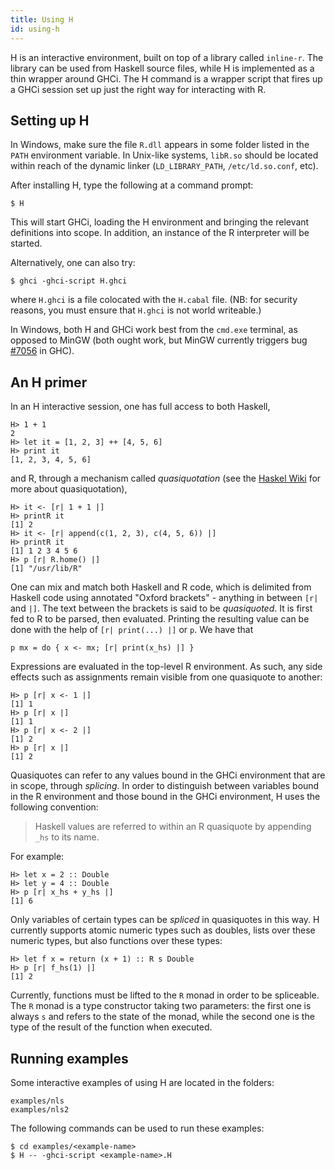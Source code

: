 ```yaml
---
title: Using H
id: using-h
---
```


H is an interactive environment, built on top of a library called
`inline-r`. The library can be used from Haskell source files, while
H is implemented as a thin wrapper around GHCi. The H command is
a wrapper script that fires up a GHCi session set up just the right
way for interacting with R.

Setting up H
------------

In Windows, make sure the file `R.dll` appears in some folder listed
in the `PATH` environment variable. In Unix-like systems, `libR.so`
should be located within reach of the dynamic linker
(`LD_LIBRARY_PATH`, `/etc/ld.so.conf`, etc).

After installing H, type the following at a command prompt:

    $ H

This will start GHCi, loading the H environment and bringing the
relevant definitions into scope. In addition, an instance of the
R interpreter will be started.

Alternatively, one can also try:

    $ ghci -ghci-script H.ghci

where `H.ghci` is a file colocated with the `H.cabal` file. (NB: for
security reasons, you must ensure that `H.ghci` is not world
writeable.)

In Windows, both H and GHCi work best from the `cmd.exe` terminal, as
opposed to MinGW (both ought work, but MinGW currently triggers bug
[#7056](https://ghc.haskell.org/trac/ghc/ticket/7056) in GHC).

An H primer
-----------

In an H interactive session, one has full access to both Haskell,

    H> 1 + 1
    2
    H> let it = [1, 2, 3] ++ [4, 5, 6]
    H> print it
    [1, 2, 3, 4, 5, 6]

and R, through a mechanism called *quasiquotation* (see the
[Haskel Wiki](https://wiki.haskell.org/Quasiquotation) for more about
quasiquotation),

    H> it <- [r| 1 + 1 |]
    H> printR it
    [1] 2
    H> it <- [r| append(c(1, 2, 3), c(4, 5, 6)) |]
    H> printR it
    [1] 1 2 3 4 5 6
    H> p [r| R.home() |]
    [1] "/usr/lib/R"

One can mix and match both Haskell and R code, which is delimited from
Haskell code using annotated "Oxford brackets" - anything in between
`[r|` and `|]`. The text between the brackets is said to be
*quasiquoted*. It is first fed to R to be parsed, then evaluated.
Printing the resulting value can be done with the help of
`[r| print(...) |]` or `p`. We have that

    p mx = do { x <- mx; [r| print(x_hs) |] }

Expressions are evaluated in the top-level R environment. As such, any
side effects such as assignments remain visible from one quasiquote to
another:

    H> p [r| x <- 1 |]
    [1] 1
    H> p [r| x |]
    [1] 1
    H> p [r| x <- 2 |]
    [1] 2
    H> p [r| x |]
    [1] 2

Quasiquotes can refer to any values bound in the GHCi environment that
are in scope, through *splicing*. In order to distinguish between
variables bound in the R environment and those bound in the GHCi
environment, H uses the following convention:

> Haskell values are referred to within an R quasiquote by appending
> `_hs` to its name.

For example:

    H> let x = 2 :: Double
    H> let y = 4 :: Double
    H> p [r| x_hs + y_hs |]
    [1] 6

Only variables of certain types can be *spliced* in quasiquotes in
this way. H currently supports atomic numeric types such as doubles,
lists over these numeric types, but also functions over these types:

    H> let f x = return (x + 1) :: R s Double
    H> p [r| f_hs(1) |]
    [1] 2

Currently, functions must be lifted to the `R` monad in order to be
spliceable. The `R` monad is a type constructor taking two parameters:
the first one is always `s` and refers to the state of the monad,
while the second one is the type of the result of the function when
executed.

Running examples
----------------

Some interactive examples of using H are located in the folders:

    examples/nls
    examples/nls2

The following commands can be used to run these examples:

    $ cd examples/<example-name>
    $ H -- -ghci-script <example-name>.H
